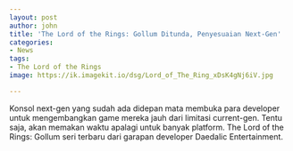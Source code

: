 ```yaml
---
layout: post
author: john
title: 'The Lord of the Rings: Gollum Ditunda, Penyesuaian Next-Gen'
categories:
- News
tags:
- The Lord of the Rings
image: https://ik.imagekit.io/dsg/Lord_of_The_Ring_xDsK4gNj6iV.jpg

---
```

Konsol next-gen yang sudah ada didepan mata membuka para developer untuk mengembangkan game mereka jauh dari limitasi current-gen. Tentu saja, akan memakan waktu apalagi untuk banyak platform. The Lord of the Rings: Gollum seri terbaru dari garapan developer Daedalic Entertainment.